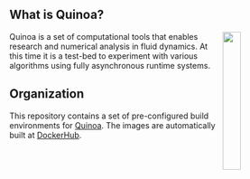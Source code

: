 ## What is Quinoa?

<img src="https://quinoacomputing.github.io/quinoa.svg" align="right" width="25%" background=transparent>
Quinoa is a set of computational tools that enables research and numerical analysis in fluid dynamics. At this time it is a test-bed to experiment with various algorithms using fully asynchronous runtime systems.

## Organization

This repository contains a set of pre-configured build environments for [Quinoa](https://github.com/quinoacomputing/quinoa). The images are automatically built at [DockerHub](https://hub.docker.com/r/quinoacomputing/buildenv/tags).
